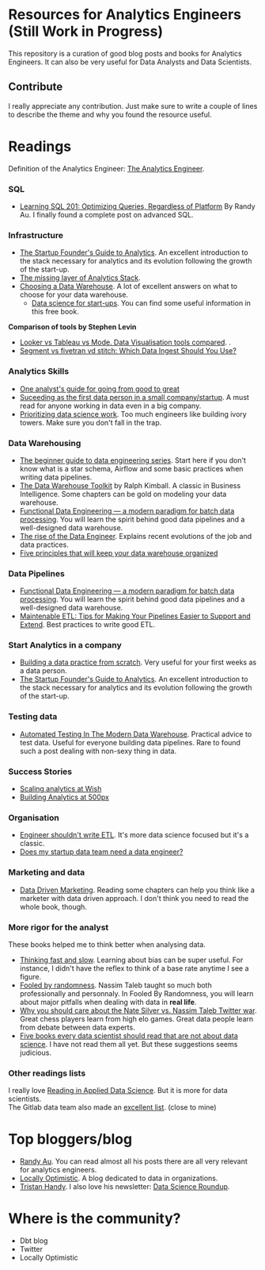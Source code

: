 # Resources for Analytics Engineers (Still Work in Progress)
This repository is a curation of good blog posts and books for Analytics Engineers. It can also be very useful for Data Analysts and Data Scientists. 

## Contribute
I really appreciate any contribution. Just make sure to write a couple of lines to describe the theme and why you found the resource useful. 


# Readings

Definition of the Analytics Engineer: [The Analytics Engineer](https://www.locallyoptimistic.com/post/analytics-engineer/). 


### SQL
  * [Learning SQL 201: Optimizing Queries, Regardless of Platform](https://towardsdatascience.com/learning-sql-201-optimizing-queries-regardless-of-platform-918a3af9c8b1) By Randy Au. I finally found a complete post on advanced SQL.


### Infrastructure

  * [The Startup Founder's Guide to Analytics](https://thinkgrowth.org/the-startup-founders-guide-to-analytics-1d2176f20ac1). An excellent introduction to the stack necessary for analytics and its evolution following the growth of the start-up.  
  * [The missing layer of Analytics Stack](https://blog.getdbt.com/the-missing-layers-of-the-analytics-stack). 
  * [Choosing a Data Warehouse](https://discourse.getdbt.com/t/choosing-a-data-warehouse/62/4). A lot of excellent answers on what to choose for your data warehouse. 
    * [Data science for start-ups](https://bgweber.github.io/intro.html). You can find some useful information in this free book.

  **Comparison of tools by Stephen Levin**
  * [Looker vs Tableau vs Mode. Data Visualisation tools compared](https://www.stephenlevin.co/advanced-analytics-part-3-data-visualization/). . 
  * [Segment vs fivetran vd stitch: Which Data Ingest Should You Use?](https://www.stephenlevin.co/segment-vs-fivetran-vs-stitch-which-data-ingest-should-you-use/)

### Analytics Skills
  * [One analyst's guide for going from good to great](https://blog.getdbt.com/one-analysts-guide-for-going-from-good-to-great/)
  * [Suceeding as the first data person in a small company/startup](https://towardsdatascience.com/succeeding-as-a-data-scientist-in-small-companies-startups-92f59e22bd8c). A must read for anyone working in data even in a big company. 
  * [Prioritizing data science work](https://towardsdatascience.com/prioritizing-data-science-work-936b3765fd45). Too much engineers like building ivory towers. Make sure you don't fall in the trap.

### Data Warehousing

  * [The beginner guide to data engineering series](https://medium.com/@rchang/a-beginners-guide-to-data-engineering-part-i-4227c5c457d7). Start here if you don't know what is a star schema, Airflow and some basic practices when writing data pipelines.    
  * [The Data Warehouse Toolkit](https://www.amazon.com/Data-Warehouse-Toolkit-Definitive-Dimensional/dp/1118530802/ref=sr_1_1?crid=FV5A2S72XIZO&keywords=data+warehouse+toolkit&qid=1566644628&s=gateway&sprefix=data+ware%2Caps%2C213&sr=8-1) by Ralph Kimball. A classic in Business Intelligence. Some chapters can be gold on modeling your data warehouse.   
  * [Functional Data Engineering — a modern paradigm for batch data processing](https://medium.com/@maximebeauchemin/functional-data-engineering-a-modern-paradigm-for-batch-data-processing-2327ec32c42a). You will learn the spirit behind good data pipelines and a well-designed data warehouse.  
  * [The rise of the Data Engineer](https://medium.com/free-code-camp/the-rise-of-the-data-engineer-91be18f1e603). Explains recent evolutions of the job and data practices.   
  * [Five principles that will keep your data warehouse organized](https://blog.getdbt.com/five-principles-that-will-keep-your-data-warehouse-organized/)

### Data Pipelines

  * [Functional Data Engineering — a modern paradigm for batch data processing](https://medium.com/@maximebeauchemin/functional-data-engineering-a-modern-paradigm-for-batch-data-processing-2327ec32c42a). You will learn the spirit behind good data pipelines and a well-designed data warehouse.
  * [Maintenable ETL: Tips for Making Your Pipelines Easier to Support and Extend](https://multithreaded.stitchfix.com/blog/2019/05/21/maintainable-etls/). Best practices to write good ETL. 

### Start Analytics in a company
  * [Building a data practice from scratch](https://www.locallyoptimistic.com/post/building-a-data-practice/). Very useful for your first weeks as a data person. 
  * [The Startup Founder's Guide to Analytics](https://thinkgrowth.org/the-startup-founders-guide-to-analytics-1d2176f20ac1). An excellent introduction to the stack necessary for analytics and its evolution following the growth of the start-up.  


### Testing data
  * [Automated Testing In The Modern Data Warehouse](https://medium.com/@josh.temple/automated-testing-in-the-modern-data-warehouse-d5a251a866af). Practical advice to test data. Useful for everyone building data pipelines. Rare to found such a post dealing with non-sexy thing in data. 


### Success Stories
  * [Scaling analytics at Wish](https://medium.com/wish-engineering/scaling-analytics-at-wish-619eacb97d16)
  * [Building Analytics at 500px](https://medium.com/@samson_hu/building-analytics-at-500px-92e9a7005c83)

### Organisation
  * [Engineer shouldn't write ETL](https://multithreaded.stitchfix.com/blog/2016/03/16/engineers-shouldnt-write-etl/). It's more data science focused but it's a classic.
  * [Does my startup data team need a data engineer?](https://blog.getdbt.com/does-my-startup-data-team-need-a-data-engineer-/)

### Marketing and data
  * [Data Driven Marketing](https://www.amazon.com/Data-Driven-Marketing-Metrics-Everyone-Should/dp/0470504544/ref=sr_1_1?crid=38ZUOKHZZEY6D&keywords=data+driven+marketing&qid=1566644698&s=gateway&sprefix=data+driven%2Caps%2C209&sr=8-1). Reading some chapters can help you think like a marketer with data driven approach. I don't think you need to read the whole book, though.

### More rigor for the analyst
These books helped me to think better when analysing data. 

  * [Thinking fast and slow](https://www.amazon.com/dp/0374533555/ref=cm_sw_em_r_mt_dp_U_wOryDb6WC3CVE). Learning about bias can be super useful. For instance, I didn't have the reflex to think of a base rate anytime I see a figure. 
  * [Fooled by randomness](https://www.amazon.com/Fooled-Randomness-Hidden-Markets-Incerto/dp/0812975219/ref=sr_1_1?crid=2QEXPWM35W0BR&keywords=fooled+by+randomness&qid=1566644880&s=books&sprefix=foole%2Cstripbooks-intl-ship%2C207&sr=1-1).
Nassim Taleb taught so much both professionally and personnaly. In Fooled By Randomness, you will learn about major pitfalls when dealing with data in **real life**. 
  * [Why you should care about the Nate Silver vs. Nassim Taleb Twitter war](https://towardsdatascience.com/why-you-should-care-about-the-nate-silver-vs-nassim-taleb-twitter-war-a581dce1f5fc). Great chess players learn from high elo games. Great data people learn from debate between data experts. 
  * [Five books every data scientist should read that are not about data science](https://towardsdatascience.com/five-books-every-data-scientist-should-read-that-are-not-about-data-science-f7335fb1f84f). I have not read them all yet. But these suggestions seems judicious. 


### Other readings lists

I really love [Reading in Applied Data Science](https://github.com/hadley/stats337#readings). But it is more for data scientists.  
   The Gitlab data team also made an [excellent list](https://gitlab.com/gitlab-data/analytics). (close to mine)

# Top bloggers/blog
  * [Randy Au](https://towardsdatascience.com/@Randy_Au). You can read almost all his posts there are all very relevant for analytics engineers.
  * [Locally Optimistic](https://www.locallyoptimistic.com/). A blog dedicated to data in organizations. 
  * [Tristan Handy](https://medium.com/@jthandy). I also love his newsletter: [Data Science Roundup](http://roundup.fishtownanalytics.com/).


# Where is the community?
  * Dbt blog
  * Twitter
  * Locally Optimistic

